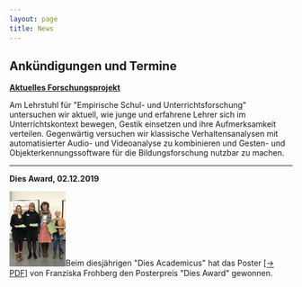 ```yaml
---
layout: page
title: News
---
```


## Ankündigungen und Termine

**[Aktuelles Forschungsprojekt](https://empschul-leipzig.github.io/projekte)**

Am Lehrstuhl für "Empirische Schul- und Unterrichtsforschung" untersuchen wir aktuell, wie junge und erfahrene Lehrer sich im Unterrichtskontext bewegen, Gestik einsetzen und ihre Aufmerksamkeit verteilen. Gegenwärtig versuchen wir klassische Verhaltensanalysen mit automatisierter Audio- und Videoanalyse zu kombinieren und Gesten- und Objekterkennungssoftware für die Bildungsforschung nutzbar zu machen.
 
***

**Dies Award, 02.12.2019**

<p><img class="imageLeft" src="assets/images/Dies_Award.jpg" width="100" hight="133" alt="Dies Award 2019"/>Beim diesjährigen "Dies Academicus" hat das Poster <a href="/assets/pdfs/Frohberg_Poster_2019_12_02.pdf">[&rarr; PDF]</a> von Franziska Frohberg den Posterpreis "Dies Award" gewonnen.</p>
